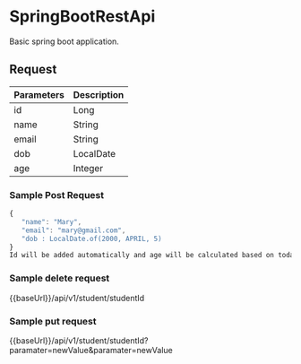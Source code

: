# SpringBootRestApi
Basic spring boot application.

## Request 
| Parameters | Description |
| ---------- | ----------- |
| id         | Long |
| name       | String |
| email      | String |
| dob        | LocalDate |
| age        | Integer |

### Sample Post Request
```jsx
{
   "name": "Mary",
   "email": "mary@gmail.com",
   "dob : LocalDate.of(2000, APRIL, 5)
}
Id will be added automatically and age will be calculated based on today's date.
```
### Sample delete request
{{baseUrl}}/api/v1/student/studentId

### Sample put request
{{baseUrl}}/api/v1/student/studentId?paramater=newValue&paramater=newValue
